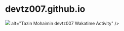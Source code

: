 # devtz007.github.io

<img
src="https://wakatime.com/share/@devtz007/59b0b184-af41-4c5c-ae72-dee16f4a4c5b.svg">
  alt="Tazin Mohaimin devtz007 Wakatime Activity"
/>
